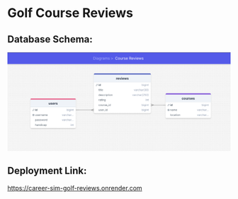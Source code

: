 # Golf Course Reviews
## Database Schema:
![database schema](<./assets/database-schema.png>)

## Deployment Link:
https://career-sim-golf-reviews.onrender.com
